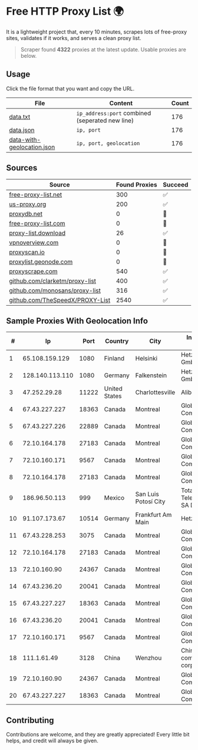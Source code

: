 
# Free HTTP Proxy List 🌍

It is a lightweight project that, every 10 minutes, scrapes lots of free-proxy sites, validates if it works, and serves a clean proxy list.


> Scraper found **4322** proxies at the latest update. Usable proxies are below.

## Usage

Click the file format that you want and copy the URL.


|File|Content|Count|
|----|-------|-----|
|[data.txt](https://raw.githubusercontent.com/themiralay/Proxy-List-World/master/data.txt)|`ip_address:port` combined (seperated new line)|176|
|[data.json](https://raw.githubusercontent.com/themiralay/Proxy-List-World/master/data.json)|`ip, port`|176|
|[data-with-geolocation.json](https://raw.githubusercontent.com/themiralay/Proxy-List-World/master/data-with-geolocation.json)|`ip, port, geolocation`|176|

## Sources

|Source|Found Proxies|Succeed|
|------|-------------|-------|
|[free-proxy-list.net](https://free-proxy-list.net)|300|✅|
|[us-proxy.org](https://www.us-proxy.org)|200|✅|
|[proxydb.net](http://proxydb.net)|0|🚫|
|[free-proxy-list.com](https://free-proxy-list.com/?page=&port=&type%5B%5D=http&type%5B%5D=https&up_time=0&search=Search)|0|🚫|
|[proxy-list.download](https://www.proxy-list.download/HTTP)|26|✅|
|[vpnoverview.com](https://vpnoverview.com/privacy/anonymous-browsing/free-proxy-servers)|0|🚫|
|[proxyscan.io](https://www.proxyscan.io)|0|🚫|
|[proxylist.geonode.com](https://proxylist.geonode.com/api/proxy-list?limit=300&page=1&sort_by=lastChecked&sort_type=desc&protocols=http,https)|0|🚫|
|[proxyscrape.com](https://api.proxyscrape.com/v2/?request=displayproxies&protocol=http&timeout=10000&country=all&ssl=all&anonymity=all)|540|✅|
|[github.com/clarketm/proxy-list](https://raw.githubusercontent.com/clarketm/proxy-list/master/proxy-list-raw.txt)|400|✅|
|[github.com/monosans/proxy-list](https://raw.githubusercontent.com/monosans/proxy-list/main/proxies/http.txt)|316|✅|
|[github.com/TheSpeedX/PROXY-List](https://raw.githubusercontent.com/TheSpeedX/PROXY-List/master/http.txt)|2540|✅|


## Sample Proxies With Geolocation Info

|#|Ip|Port|Country|City|Internet Service Provider|
|-|--|----|-------|----|-------------------------|
|1|65.108.159.129|1080|Finland|Helsinki|Hetzner Online GmbH|
|2|128.140.113.110|1080|Germany|Falkenstein|Hetzner Online GmbH|
|3|47.252.29.28|11222|United States|Charlottesville|Alibaba.com LLC|
|4|67.43.227.227|18363|Canada|Montreal|GloboTech Communications|
|5|67.43.227.226|22889|Canada|Montreal|GloboTech Communications|
|6|72.10.164.178|27183|Canada|Montreal|GloboTech Communications|
|7|72.10.160.171|9567|Canada|Montreal|GloboTech Communications|
|8|72.10.164.178|27183|Canada|Montreal|GloboTech Communications|
|9|186.96.50.113|999|Mexico|San Luis Potosí City|Total Play Telecomunicaciones SA De CV|
|10|91.107.173.67|10514|Germany|Frankfurt Am Main|Hetzner Online AG|
|11|67.43.228.253|3075|Canada|Montreal|GloboTech Communications|
|12|72.10.164.178|27183|Canada|Montreal|GloboTech Communications|
|13|72.10.160.90|24367|Canada|Montreal|GloboTech Communications|
|14|67.43.236.20|20041|Canada|Montreal|GloboTech Communications|
|15|67.43.227.227|18363|Canada|Montreal|GloboTech Communications|
|16|67.43.236.20|20041|Canada|Montreal|GloboTech Communications|
|17|72.10.160.171|9567|Canada|Montreal|GloboTech Communications|
|18|111.1.61.49|3128|China|Wenzhou|China Mobile communications corporation|
|19|72.10.160.90|24367|Canada|Montreal|GloboTech Communications|
|20|67.43.227.227|18363|Canada|Montreal|GloboTech Communications|



## Contributing

Contributions are welcome, and they are greatly appreciated! Every
little bit helps, and credit will always be given.

